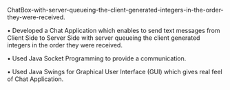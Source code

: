 ChatBox-with-server-queueing-the-client-generated-integers-in-the-order-they-were-received.

• Developed a Chat Application which enables to send text messages from Client Side to Server Side with server queueing the client generated integers in the order they were received.

• Used Java Socket Programming to provide a communication.


• Used Java Swings for Graphical User Interface (GUI) which gives real feel of Chat Application.
